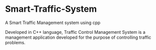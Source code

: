 # Smart-Traffic-System
A Smart Traffic Management system using cpp

Developed in C++ language, Traffic Control Management System is a management application developed for the purpose of controlling traffic problems.
